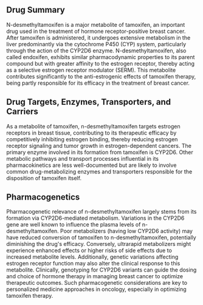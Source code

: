 ## Drug Summary
N-desmethyltamoxifen is a major metabolite of tamoxifen, an important drug used in the treatment of hormone receptor-positive breast cancer. After tamoxifen is administered, it undergoes extensive metabolism in the liver predominantly via the cytochrome P450 (CYP) system, particularly through the action of the CYP2D6 enzyme. N-desmethyltamoxifen, also called endoxifen, exhibits similar pharmacodynamic properties to its parent compound but with greater affinity to the estrogen receptor, thereby acting as a selective estrogen receptor modulator (SERM). This metabolite contributes significantly to the anti-estrogenic effects of tamoxifen therapy, being partly responsible for its efficacy in the treatment of breast cancer.

## Drug Targets, Enzymes, Transporters, and Carriers
As a metabolite of tamoxifen, n-desmethyltamoxifen targets estrogen receptors in breast tissue, contributing to its therapeutic efficacy by competitively inhibiting estrogen binding, thereby reducing estrogen receptor signaling and tumor growth in estrogen-dependent cancers. The primary enzyme involved in its formation from tamoxifen is CYP2D6. Other metabolic pathways and transport processes influential in its pharmacokinetics are less well-documented but are likely to involve common drug-metabolizing enzymes and transporters responsible for the disposition of tamoxifen itself.

## Pharmacogenetics
Pharmacogenetic relevance of n-desmethyltamoxifen largely stems from its formation via CYP2D6-mediated metabolism. Variations in the CYP2D6 gene are well known to influence the plasma levels of n-desmethyltamoxifen. Poor metabolizers (having low CYP2D6 activity) may have reduced conversion of tamoxifen to n-desmethyltamoxifen, potentially diminishing the drug's efficacy. Conversely, ultrarapid metabolizers might experience enhanced effects or higher risks of side effects due to increased metabolite levels. Additionally, genetic variations affecting estrogen receptor function may also alter the clinical response to this metabolite. Clinically, genotyping for CYP2D6 variants can guide the dosing and choice of hormone therapy in managing breast cancer to optimize therapeutic outcomes. Such pharmacogenetic considerations are key to personalized medicine approaches in oncology, especially in optimizing tamoxifen therapy.